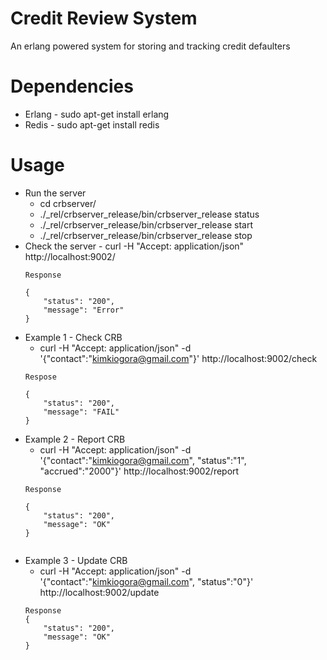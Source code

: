# Credit Review System
An erlang powered system for storing and tracking credit defaulters

# Dependencies
* Erlang - sudo apt-get install erlang
* Redis - sudo apt-get install redis

# Usage
* Run the server
	* cd crbserver/
	* ./_rel/crbserver_release/bin/crbserver_release status
	* ./_rel/crbserver_release/bin/crbserver_release start
	* ./_rel/crbserver_release/bin/crbserver_release stop
* Check the server - curl -H "Accept: application/json" http://localhost:9002/
	```
	Response

	{
	    "status": "200",
 	    "message": "Error"
	}

* Example 1 - Check CRB
	* curl -H "Accept: application/json" -d '{"contact":"kimkiogora@gmail.com"}' http://localhost:9002/check
	```
	Respose

	{
	    "status": "200",
	    "message": "FAIL"
	}

* Example 2 - Report CRB
	* curl -H "Accept: application/json" -d '{"contact":"kimkiogora@gmail.com", "status":"1", "accrued":"2000"}' http://localhost:9002/report
	```
	Response
	
	{
	    "status": "200",
	    "message": "OK"
	}


* Example 3 - Update CRB
	* curl -H "Accept: application/json" -d '{"contact":"kimkiogora@gmail.com", "status":"0"}' http://localhost:9002/update
	```
	Response 
	{
	    "status": "200",
	    "message": "OK"
	}

